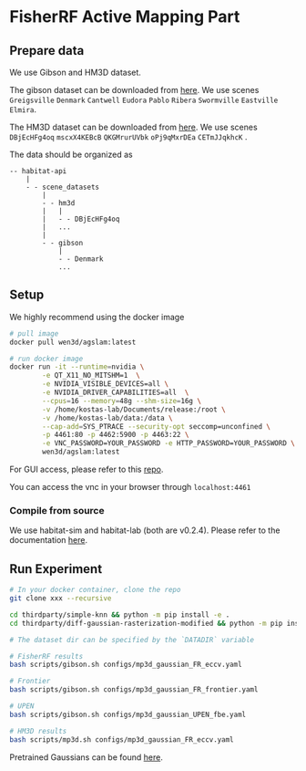 # FisherRF Active Mapping Part

## Prepare data

We use Gibson and HM3D dataset. 

The gibson dataset can be downloaded from [here](https://docs.google.com/forms/d/e/1FAIpQLScWlx5Z1DM1M-wTSXaa6zV8lTFkPmTHW1LqMsoCBDWsTDjBkQ/viewform). We use scenes `Greigsville` `Denmark` `Cantwell` `Eudora` `Pablo` `Ribera` `Swormville` `Eastville` `Elmira`.

The HM3D dataset can be downloaded from [here](https://niessner.github.io/Matterport/#download). We use scenes `DBjEcHFg4oq` `mscxX4KEBcB` `QKGMrurUVbk` `oPj9qMxrDEa` `CETmJJqkhcK` .

The data should be organized as 

```
-- habitat-api
    |
    - - scene_datasets
        |
        - - hm3d
        |   |
        |   - - DBjEcHFg4oq
        |   ...
        |
        - - gibson
            |
            - - Denmark
            ...
```

## Setup 

We highly recommend using the docker image

```bash
# pull image
docker pull wen3d/agslam:latest

# run docker image
docker run -it --runtime=nvidia \
		-e QT_X11_NO_MITSHM=1  \
		-e NVIDIA_VISIBLE_DEVICES=all \
		-e NVIDIA_DRIVER_CAPABILITIES=all  \
		--cpus=16 --memory=48g --shm-size=16g \
		-v /home/kostas-lab/Documents/release:/root \
        -v /home/kostas-lab/data:/data \
		--cap-add=SYS_PTRACE --security-opt seccomp=unconfined \
		-p 4461:80 -p 4462:5900 -p 4463:22 \
		-e VNC_PASSWORD=YOUR_PASSWORD -e HTTP_PASSWORD=YOUR_PASSWORD \
		wen3d/agslam:latest
```

For GUI access, please refer to this [repo](https://github.com/fcwu/docker-ubuntu-vnc-desktop).

You can access the vnc in your browser through `localhost:4461`

### Compile from source

We use habitat-sim and habitat-lab (both are v0.2.4). Please refer to the documentation [here](https://github.com/facebookresearch/habitat-sim/blob/f179b584bcd713c5a2a998132211e2cae881d6d1/BUILD_FROM_SOURCE.md).

## Run Experiment

```bash
# In your docker container, clone the repo
git clone xxx --recursive

cd thirdparty/simple-knn && python -m pip install -e . 
cd thirdparty/diff-gaussian-rasterization-modified && python -m pip install -e . 

# The dataset dir can be specified by the `DATADIR` variable

# FisherRF results
bash scripts/gibson.sh configs/mp3d_gaussian_FR_eccv.yaml

# Frontier
bash scripts/gibson.sh configs/mp3d_gaussian_FR_frontier.yaml

# UPEN
bash scripts/gibson.sh configs/mp3d_gaussian_UPEN_fbe.yaml

# HM3D results
bash scripts/mp3d.sh configs/mp3d_gaussian_FR_eccv.yaml
```

Pretrained Gaussians can be found [here](https://drive.google.com/drive/folders/15aTH4025cbjs1Y81g1PjKbdSXOixgboV?usp=sharing).
